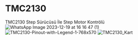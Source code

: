 # TMC2130
TMC2130 Step Sürücüsü İle Step Motor Kontrölü
![WhatsApp Image 2023-12-19 at 16 16 47 (1)](https://github.com/rcpuysl3bfab/TMC2130/assets/154606278/5e2be196-3763-476c-9661-89b860ded99d)
![TMC2130-Pinout-with-Legend-1-768x570](https://github.com/rcpuysl3bfab/TMC2130/assets/154606278/396d9f83-74d1-4e51-ae56-d606bb2a8c8b)
![TMC2130_Kart](https://github.com/rcpuysl3bfab/TMC2130/assets/154606278/44c6d6fc-9a58-4c54-9df6-2637444d43a5)
